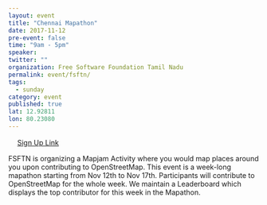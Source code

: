 ```yaml
---
layout: event
title: "Chennai Mapathon"
date: 2017-11-12
pre-event: false
time: "9am - 5pm"
speaker:
twitter: ""
organization: Free Software Foundation Tamil Nadu
permalink: event/fsftn/
tags:
  - sunday
category: event
published: true
lat: 12.92811
lon: 80.23080
---
```

　
<a href="https://fsftn.org/blog/fsftn-mapathon-map-places-on-the-go/"> Sign Up Link</a>

FSFTN is organizing a Mapjam Activity where you would map places around you upon contributing to OpenStreetMap. This event is a week-long mapathon starting from Nov 12th to Nov 17th. Participants will contribute to OpenStreetMap for the whole week. We maintain a Leaderboard which displays the top contributor for this week in the Mapathon.
